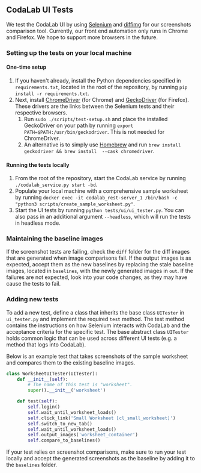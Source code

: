 ## CodaLab UI Tests

We test the CodaLab UI by using [Selenium](https://pypi.org/project/selenium/#history) and 
[diffimg](https://pypi.org/project/diffimg/#history) for our screenshots comparison tool. Currently, our front end 
automation only runs in Chrome and Firefox. We hope to support more browsers in the future. 

### Setting up the tests on your local machine

#### One-time setup

1. If you haven't already, install the Python dependencies specified in `requirements.txt`, located in the root of the 
repository, by running `pip install -r requirements.txt`.
2. Next, install [ChromeDriver](https://chromedriver.chromium.org/getting-started) (for Chrome) and 
[GeckoDriver](https://github.com/mozilla/geckodriver) (for Firefox). These drivers are the links between the Selenium 
tests and their respective browsers.
    1. Run `sudo ./scripts/test-setup.sh` and place the installed GeckoDriver on your path by running 
    `export PATH=$PATH:/usr/bin/geckodriver`. This is not needed for ChromeDriver.
    2. An alternative is to simply use [Homebrew](https://brew.sh/) and run `brew install geckodriver && brew install 
    --cask chromedriver`. 

#### Running the tests locally

1. From the root of the repository, start the CodaLab service by running `./codalab_service.py start -bd`.
2. Populate your local machine with a comprehensive sample worksheet by running 
`docker exec -it codalab_rest-server_1 /bin/bash -c "python3 scripts/create_sample_worksheet.py"`. 
3. Start the UI tests by running `python tests/ui/ui_tester.py`. You can also pass in an additional argument 
`--headless`, which will run the tests in headless mode.

### Maintaining the baseline images

If the screenshot tests are failing, check the `diff` folder for the diff images that are generated when image 
comparisons fail. If the output images is as expected, accept them as the new baselines by replacing the stale baseline 
images, located in `baselines`, with the newly generated images in `out`. If the failures are not expected, look into 
your code changes, as they may have cause the tests to fail.

### Adding new tests
   
To add a new test, define a class that inherits the base class `UITester` in `ui_tester.py` and implement the required 
`test` method. The test method contains the instructions on how Selenium interacts with CodaLab and the acceptance
criteria for the specific test. The base abstract class `UITester` holds common logic that can be used across different 
UI tests (e.g. a method that logs into CodaLab).

Below is an example test that takes screenshots of the sample worksheet and compares them to the existing baseline 
images.

```python
class WorksheetUITester(UITester):
    def __init__(self):
        # The name of this test is "worksheet".
        super().__init__('worksheet')

    def test(self):
        self.login()
        self.wait_until_worksheet_loads()
        self.click_link('Small Worksheet [cl_small_worksheet]')
        self.switch_to_new_tab()
        self.wait_until_worksheet_loads()
        self.output_images('worksheet_container')
        self.compare_to_baselines()
```  

If your test relies on screenshot comparisons, make sure to run your test locally and accept the generated screenshots
as the baseline by adding it to the `baselines` folder.